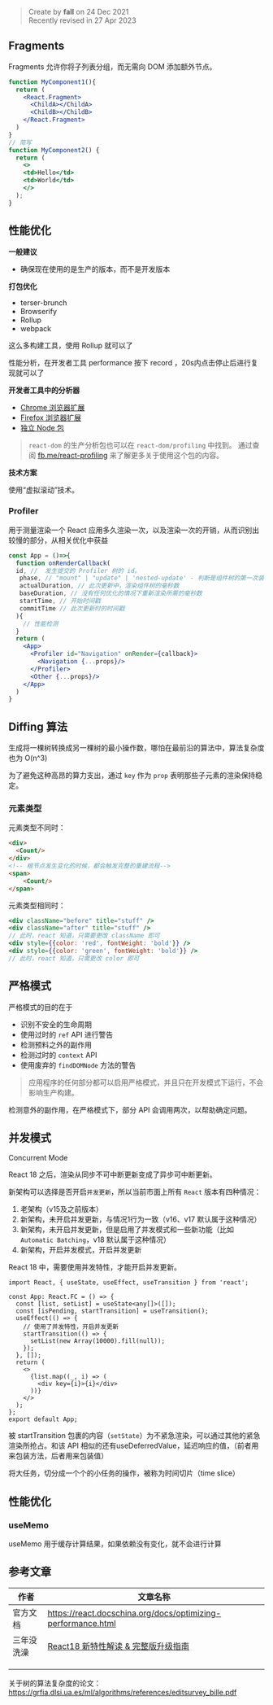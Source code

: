 > Create by **fall** on 24 Dec 2021<br/>
> Recently revised in 27 Apr 2023

## Fragments

Fragments 允许你将子列表分组，而无需向 DOM 添加额外节点。

```jsx
function MyComponent1(){
  return (
    <React.Fragment>
      <ChildA></ChildA>
      <ChildB></ChildB>
    </React.Fragment>
  )
}
// 简写
function MyComponent2() {
  return (
    <>
    <td>Hello</td>
    <td>World</td>
    </>
  );
}
```

## 性能优化

**一般建议**

- 确保现在使用的是生产的版本，而不是开发版本

**打包优化**

- terser-brunch
- Browserify
- Rollup
- webpack 

这么多构建工具，使用 Rollup 就可以了

性能分析，在开发者工具 performance 按下 record ，20s内点击停止后进行复现就可以了

**开发者工具中的分析器**

- [Chrome 浏览器扩展](https://chrome.google.com/webstore/detail/react-developer-tools/fmkadmapgofadopljbjfkapdkoienihi?hl=en)
- [Firefox 浏览器扩展](https://addons.mozilla.org/en-GB/firefox/addon/react-devtools/)
- [独立 Node 包](https://www.npmjs.com/package/react-devtools)

> `react-dom` 的生产分析包也可以在 `react-dom/profiling` 中找到。 通过查阅 [fb.me/react-profiling](https://fb.me/react-profiling) 来了解更多关于使用这个包的内容。

**技术方案**

使用“虚拟滚动”技术。

### Profiler

用于测量渲染一个 React 应用多久渲染一次，以及渲染一次的开销，从而识别出较慢的部分，从相关优化中获益

```jsx
const App = ()=>{
  function onRenderCallback(
  id, //  发生提交的 Profiler 树的 id。
   phase, // "mount" | "update" | 'nested-update' - 判断是组件树的第一次装载引起的重渲染，还是由 props、state 或是 hooks 改变引起的重渲染。
   actualDuration, // 此次更新中，渲染组件树的毫秒数
   baseDuration, // 没有任何优化的情况下重新渲染所需的毫秒数
   startTime, // 开始时间戳
   commitTime // 此次更新时的时间戳
  ){
	// 性能检测
  }
  return (
    <App>
      <Profiler id="Navigation" onRender={callback}>
        <Navigation {...props}/>
      </Profiler>
      <Other {...props}/>
    </App>
  )
}
```

## Diffing 算法

生成将一棵树转换成另一棵树的最小操作数，哪怕在最前沿的算法中，算法复杂度也为 O(n^3)

为了避免这种高昂的算力支出，通过 `key` 作为 `prop` 表明那些子元素的渲染保持稳定。

### 元素类型

元素类型不同时：

```html
<div>
  <Count/>
</div>
<!-- 根节点发生变化的时候，都会触发完整的重建流程-->
<span>
	<Count/>
</span>
```

元素类型相同时：

```jsx
<div className="before" title="stuff" />
<div className="after" title="stuff" />
// 此时，react 知道，只需要更改 className 即可
<div style={{color: 'red', fontWeight: 'bold'}} />
<div style={{color: 'green', fontWeight: 'bold'}} />
// 此时，react 知道，只需更改 color 即可
```



## 严格模式

严格模式的目的在于

- 识别不安全的生命周期
- 使用过时的 `ref` API 进行警告
- 检测预料之外的副作用
- 检测过时的 `context` API
- 使用废弃的 `findDOMNode` 方法的警告

> 应用程序的任何部分都可以启用严格模式，并且只在开发模式下运行，不会影响生产构建。

检测意外的副作用，在严格模式下，部分 API 会调用两次，以帮助确定问题。

## 并发模式

Concurrent Mode

React 18 之后，渲染从同步不可中断更新变成了异步可中断更新。

新架构可以选择是否开启`并发更新`，所以当前市面上所有 `React` 版本有四种情况：

1. 老架构（v15及之前版本）
2. 新架构，未开启并发更新，与情况1行为一致（v16、v17 默认属于这种情况）
3. 新架构，未开启并发更新，但是启用了并发模式和一些新功能（比如 `Automatic Batching`，v18 默认属于这种情况）
4. 新架构，开启并发模式，开启并发更新

React 18 中，需要使用并发特性，才能开启并发更新。

```tsx
import React, { useState, useEffect, useTransition } from 'react';

const App: React.FC = () => {
  const [list, setList] = useState<any[]>([]);
  const [isPending, startTransition] = useTransition();
  useEffect(() => {
    // 使用了并发特性，开启并发更新
    startTransition(() => {
      setList(new Array(10000).fill(null));
    });
  }, []);
  return (
    <>
      {list.map((_, i) => (
        <div key={i}>{i}</div>
      ))}
    </>
  );
};
export default App;
```

被 startTransition 包裹的内容（`setState`）为不紧急渲染，可以通过其他的紧急渲染所抢占。和该 API 相似的还有useDeferredValue，延迟响应的值，（前者用来包装方法，后者用来包装值）

将大任务，切分成一个个的小任务的操作，被称为时间切片（time slice）



## 性能优化

### useMemo

useMemo 用于缓存计算结果，如果依赖没有变化，就不会进行计算





## 参考文章

| 作者       | 文章名称                                                     |
| ---------- | ------------------------------------------------------------ |
| 官方文档   | https://react.docschina.org/docs/optimizing-performance.html |
| 三年没洗澡 | [React18 新特性解读 & 完整版升级指南](https://juejin.cn/post/7094037148088664078) |
|            |                                                              |
|            |                                                              |
|            |                                                              |



关于树的算法复杂度的论文：https://grfia.dlsi.ua.es/ml/algorithms/references/editsurvey_bille.pdf
